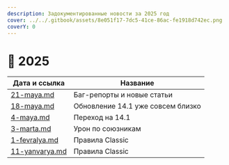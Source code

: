 ```yaml
---
description: Задокументированные новости за 2025 год
cover: ../../.gitbook/assets/8e051f17-7dc5-41ce-86ac-fe1918d742ec.png
coverY: 0
---
```


# 🐍 2025

| Дата и ссылка                              | Название                          |
| ------------------------------------------ | --------------------------------- |
| [21-maya.md](21-maya.md "mention")         | Баг-репорты и новые статьи        |
| [18-maya.md](18-maya.md "mention")         | Обновление 14.1 уже совсем близко |
| [4-maya.md](4-maya.md "mention")           | Переход на 14.1                   |
| [3-marta.md](3-marta.md "mention")         | Урон по союзникам                 |
| [1-fevralya.md](1-fevralya.md "mention")   | Правила Classic                   |
| [11-yanvarya.md](11-yanvarya.md "mention") | Правила Classic                   |
